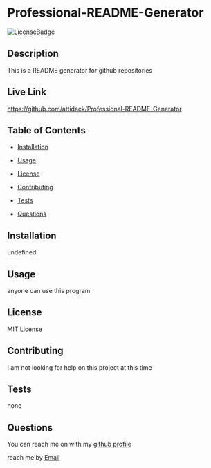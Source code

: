 
  # Professional-README-Generator
  
  ![LicenseBadge](https://img.shields.io/github/license/attidack/Professional-README-Generator)
  

  ## Description
  This is a README generator for github repositories

  ## Live Link
  https://github.com/attidack/Professional-README-Generator

  ## Table of Contents
  - [Installation](#Installation)
  - [Usage](#Usage)
  
  - [License](#license)
  
  - [Contributing](#Contributing)
  - [Tests](#Tests)
  - [Questions](#Questions)

  ## Installation
  undefined

  ## Usage
  anyone can use this program

 
  
  ## License

  MIT License
  

 
  ## Contributing
  I am not looking for help on this project at this time

 
  ## Tests
  none

 
  ## Questions
  You can reach me on with my [github profile](https://github.com/attidack)

  reach me by [Email](mailto:attidack@gmail.com)


